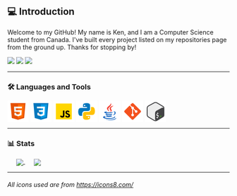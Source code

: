 
## 💻 Introduction 
Welcome to my GitHub! My name is Ken, and I am a Computer Science student from Canada. I've built every project listed on my repositories page from the ground up. Thanks for stopping by!

<a href="https://www.linkedin.com/in/ken-tabanay/" target="_blank"><img src="https://img.shields.io/badge/LinkedIn-0077B5?style=for-the-badge&logo=linkedin&logoColor=white"/></a> <!--LinkedIn Badge-->
<a href="https://www.linkedin.com/in/ken-tabanay/" target="_blank"><img src="https://img.shields.io/badge/Resume-DC0F02?style=for-the-badge&logo=adobeacrobatreader&logoColor=white"/></a> <!--Resume-->
<a href="https://leetcode.com/kennek4/" target="_blank"><img src="https://img.shields.io/badge/-LeetCode-FFA116?style=for-the-badge&logo=LeetCode&logoColor=black"/></a> <!--LeetCode-->

---

### 🛠️ Languages and Tools 
<!-- Languages and Tools I have used and know -->
<a href="" target="_blank"><img align="center" height="48" src="https://github.com/kennek4/kennek4/blob/main/icons/html.png"/></a>
<a href="" target="_blank"><img align="center" height="48" src="https://github.com/kennek4/kennek4/blob/main/icons/css.png"/></a>
<a href="" target="_blank"><img align="center" height="48" src="https://github.com/kennek4/kennek4/blob/main/icons/javascript.png"/></a>
<a href="" target="_blank"><img align="center" height="48" src="https://github.com/kennek4/kennek4/blob/main/icons/python.png"/></a>
<a href="" target="_blank"><img align="center" height="48" src="https://github.com/kennek4/kennek4/blob/main/icons/java.png"/></a>
<a href="" target="_blank"><img align="center" height="48" src="https://github.com/kennek4/kennek4/blob/main/icons/git.png"/></a>
<a href="" target="_blank"><img align="center" height="48" src="https://github.com/kennek4/kennek4/blob/main/icons/bash.png"/></a>

---

###  📊 Stats 
<!-- Daily Streak Stats -->
<a href="https://git.io/streak-stats" target="_blank" style="margin: 20px">
  <img height=200 align="center" src="https://streak-stats.demolab.com?user=kennek4&theme=transparent&date_format=n%2Fj%5B%2FY%5D&mode=daily&card_width=375&hide_longest_streak=true&hide_border=true"/>
</a>

<!-- Most Common Languages Stats -->
<a href="" target="_blank">
  <img height=200 align="center" src="https://github-readme-stats.vercel.app/api/top-langs?username=kennek4&layout=compact&langs_count=8&card_width=320&theme=transparent&hide_border=true"/>
</a>

---
###### *All icons used are from https://icons8.com/* 
